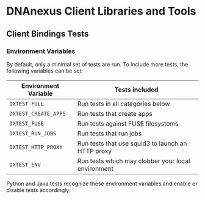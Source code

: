 # DNAnexus Client Libraries and Tools

## Client Bindings Tests

### Environment Variables

By default, only a minimal set of tests are run.  To include more
tests, the following variables can be set:

Environment Variable | Tests included
---------------------|---------------
`DXTEST_FULL`        | Run tests in all categories below
`DXTEST_CREATE_APPS` | Run tests that create apps
`DXTEST_FUSE`        | Run tests against FUSE filesystems
`DXTEST_RUN_JOBS`    | Run tests that run jobs
`DXTEST_HTTP_PROXY`  | Run tests that use squid3 to launch an HTTP proxy
`DXTEST_ENV`         | Run tests which may clobber your local environment

Python and Java tests recognize these environment variables and enable or
disable tests accordingly.
